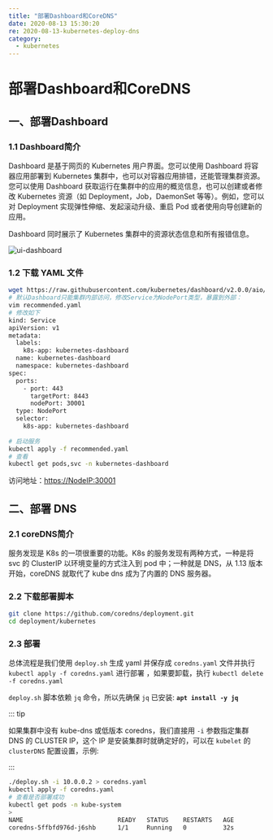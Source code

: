 ```yaml
---
title: "部署Dashboard和CoreDNS"
date: 2020-08-13 15:30:20
re: 2020-08-13-kubernetes-deploy-dns
category:
  - kubernetes
---
```


# 部署Dashboard和CoreDNS



## 一、部署Dashboard

### 1.1 Dashboard简介

Dashboard 是基于网页的 Kubernetes 用户界面。您可以使用 Dashboard 将容器应用部署到 Kubernetes 集群中，也可以对容器应用排错，还能管理集群资源。您可以使用 Dashboard 获取运行在集群中的应用的概览信息，也可以创建或者修改 Kubernetes 资源（如 Deployment，Job，DaemonSet 等等）。例如，您可以对 Deployment 实现弹性伸缩、发起滚动升级、重启 Pod 或者使用向导创建新的应用。

Dashboard 同时展示了 Kubernetes 集群中的资源状态信息和所有报错信息。

![ui-dashboard](https://media.zenghr.cn/blog/img/ui-dashboard.png)

### 1.2 下载 YAML 文件

```bash
wget https://raw.githubusercontent.com/kubernetes/dashboard/v2.0.0/aio/deploy/recommended.yaml
# 默认Dashboard只能集群内部访问，修改Service为NodePort类型，暴露到外部：
vim recommended.yaml
# 修改如下
kind: Service
apiVersion: v1
metadata:
  labels:
    k8s-app: kubernetes-dashboard
  name: kubernetes-dashboard
  namespace: kubernetes-dashboard
spec:
  ports:
    - port: 443
      targetPort: 8443
      nodePort: 30001
  type: NodePort
  selector:
    k8s-app: kubernetes-dashboard
    
# 启动服务
kubectl apply -f recommended.yaml
# 查看
kubectl get pods,svc -n kubernetes-dashboard
```

访问地址：[https://NodeIP:30001](https://nodeip:30001/)

## 二、部署 DNS

### 2.1 coreDNS简介

服务发现是 K8s 的一项很重要的功能。K8s 的服务发现有两种方式，一种是将 svc 的 ClusterIP 以环境变量的方式注入到 pod 中；一种就是 DNS，从 1.13 版本开始，coreDNS 就取代了 kube dns 成为了内置的 DNS 服务器。



### 2.2 下载部署脚本

```bash
git clone https://github.com/coredns/deployment.git
cd deployment/kubernetes
```

### 2.3 部署

总体流程是我们使用 `deploy.sh` 生成 yaml 并保存成 `coredns.yaml` 文件并执行 `kubectl apply -f coredns.yaml` 进行部署 ，如果要卸载，执行 `kubectl delete -f coredns.yaml`

`deploy.sh` 脚本依赖 `jq` 命令，所以先确保 `jq` 已安装: **`apt install -y jq`**

::: tip

如果集群中没有 kube-dns 或低版本 coredns，我们直接用 `-i` 参数指定集群 DNS 的 CLUSTER IP，这个 IP 是安装集群时就确定好的，可以在 `kubelet` 的 `clusterDNS` 配置设置，示例:

:::

```bash
./deploy.sh -i 10.0.0.2 > coredns.yaml
kubectl apply -f coredns.yaml
# 查看是否部署成功
kubectl get pods -n kube-system 
>
NAME                          READY   STATUS    RESTARTS   AGE
coredns-5ffbfd976d-j6shb      1/1     Running   0          32s

```

